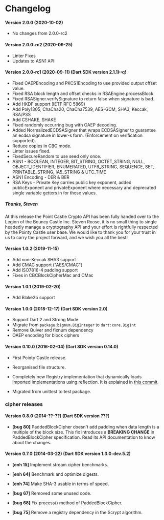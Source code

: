 Changelog
=========
#### Version 2.0.0 (2020-10-02)
* No changes from 2.0.0-rc2

#### Version 2.0.0-rc2 (2020-09-25)

* Linter Fixes
* Updates to ASN1 API

#### Version 2.0.0-rc1 (2020-09-11) (Dart SDK version 2.1.1)::q!

* Fixed OAEPEncoding and PKCS1Encoding to use provided output offset value.
* Fixed RSA block length and offset checks in RSAEngine.processBlock.
* Fixed RSASigner.verifySignature to return false when signature is bad.
* Add HKDF support (IETF RFC 5869)
* Add Poly1305, ChaCha20, ChaCha7539, AES-GCM, SHA3, Keccak, RSA/PSS
* Add CSHAKE, SHAKE
* Fixed randomly occurring bug with OAEP decoding.
* Added NormalizedECDSASigner that wraps ECDSASigner to guarantee an ecdsa signature in lower-s form. (Enforcement on verification supported).
* Reduce copies in CBC mode.
* Linter issues fixed.
* FixedSecureRandom to use seed only once.
* ASN1 - BOOLEAN, INTEGER, BIT_STRING, OCTET_STRING, NULL, OBJECT_IDENTIFIER, 
  ENUMERATED, UTF8_STRING, SEQUENCE, SET, PRINTABLE_STRING, IA5_STRING & UTC_TIME
* ASN1 Encoding - DER & BER
* RSA Keys - Private Key carries public key exponent, added publicExponent and privateExponent where necessary
  and deprecated single variable getters in for those values.

##### Thanks, Steven
 At this release the Point Castle Crypto API has been fully handed over to the 
 Legion of the Bouncy Castle Inc. Steven Roose, it is no small thing to single headedly 
 manage a cryptography API and your effort is rightfully respected by the Pointy Castle user 
 base. We would like to thank you for your trust in us to carry the project forward, and we
 wish you all the best!
  
  
#### Version 1.0.2 (2019-11-15)

* Add non-Keccak SHA3 support
* Add CMAC support ("AES/CMAC")
* Add ISO7816-4 padding support
* Fixes in CBCBlockCipherMac and CMac

#### Version 1.0.1 (2019-02-20)

* Add Blake2b support

#### Version 1.0.0 (2018-12-17) (Dart SDK version 2.0)

* Support Dart 2 and Strong Mode
* Migrate from `package:bignum.BigInteger` to `dart:core.BigInt`
* Remove Quiver and fixnum dependency
* OAEP encoding for block ciphers


#### Version 0.10.0 (2016-02-04) (Dart SDK version 0.14.0)

* First Pointy Castle release.

* Reorganised file structure.

* Completely new Registry implementation that dynamically loads imported implementations using reflection.
  It is explained in [this commit](https://github.com/PointyCastle/pointycastle/commit/2da75e5a8d7bdbf95d08329add9f13b9070b75d4).

* Migrated from unittest to test package.


### cipher releases

#### Version 0.8.0 (2014-??-??) (Dart SDK version ???)

* **[bug 80]** PaddedBlockCipher doesn't add padding when data length is a multiple of the block 
                size. This fix introduces a **BREAKING CHANGE** in PaddedBlockCipher specification.
                Read its API documentation to know about the changes.


#### Version 0.7.0 (2014-03-22) (Dart SDK version 1.3.0-dev.5.2)

* **[enh 15]** Implement stream cipher benchmarks.
* **[enh 64]** Benchmark and optimize digests.
* **[enh 74]** Make SHA-3 usable in terms of speed.

* **[bug 67]** Removed some unused code.
* **[bug 68]** Fix process() method of PaddedBlockCipher.
* **[bug 75]** Remove a registry dependency in the Scrypt algorithm.
